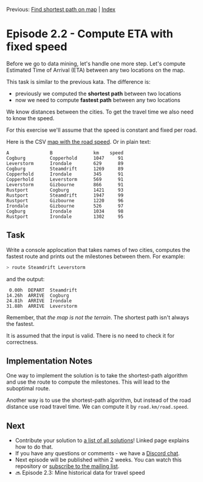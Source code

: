 Previous: [Find shortest path on map](transport-tycoon_21.md) | [Index](transport-tycoon.md) 

# Episode 2.2 - Compute ETA with fixed speed

Before we go to data mining, let's handle one more step. Let's compute Estimated Time of Arrival (ETA) between any two locations on the map.

This task is similar to the previous kata. The difference is:

- previously we computed the **shortest path** between two locations
- now we need to compute **fastest path** between any two locations

We know distances between the cities. To get the travel time we also need to know the speed.

For this exercise we'll assume that the speed is constant and fixed per road.

Here is the CSV [map with the road speed](transport-tycoon/s02e02_map.csv). Or in plain text:

```
A               B               km    speed
Cogburg         Copperhold      1047     91
Leverstorm      Irondale        629      89
Cogburg         Steamdrift      1269     89
Copperhold      Irondale        345      91
Copperhold      Leverstorm      569      91
Leverstorm      Gizbourne       866      91
Rustport        Cogburg         1421     93
Rustport        Steamdrift      1947     99
Rustport        Gizbourne       1220     96
Irondale        Gizbourne       526      97
Cogburg         Irondale        1034     98
Rustport        Irondale        1302     95
```



## Task

Write a console applocation that takes names of two cities, computes the fastest route and prints out the milestones between them. For example:

```bash
> route Steamdrift Leverstorm
```

and the output:

```
 0.00h  DEPART  Steamdrift
14.26h  ARRIVE  Cogburg
24.81h  ARRIVE  Irondale
31.88h  ARRIVE  Leverstorm
```

Remember, that *the map is not the terrain*. The shortest path isn't always the fastest.

It is assumed that the input is valid. There is no need to check it for correctness.

## Implementation Notes

One way to implement the solution is to take the shortest-path algorithm and use the route to compute the milestones. This will lead to the suboptimal route.

Another way is to use the shortest-path algorithm, but instead of the road distance use road travel time. We can compute it by `road.km/road.speed`.

## Next

- Contribute your solution to [a list of all solutions](transport-tycoon/README.md)! Linked page explains how to do that.
- If you have any questions or comments - we have a [Discord chat](https://discord.gg/jHGbUwxDgv).
- Next episode will be published within 2 weeks. You can watch this repository or [subscribe to the mailing list](https://tinyletter.com/softwarepark).
- 🔜 Episode 2.3: Mine historical data for travel speed